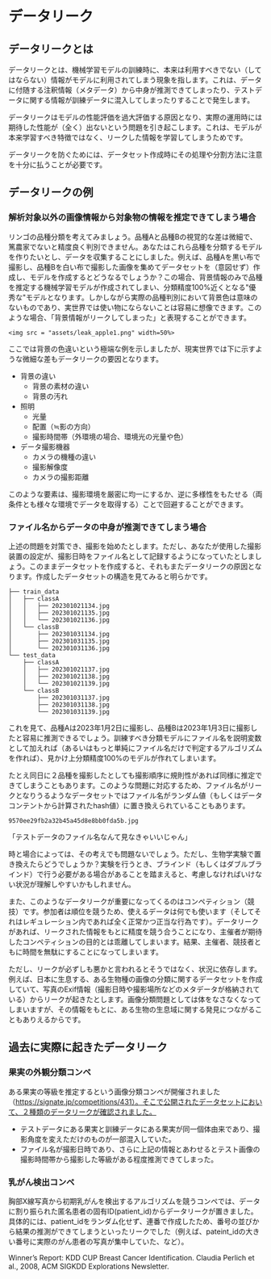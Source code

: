 # データリーク

## データリークとは

データリークとは、機械学習モデルの訓練時に、本来は利用すべきでない（してはならない）情報がモデルに利用されてしまう現象を指します。これは、データに付随する注釈情報（メタデータ）から中身が推測できてしまったり、テストデータに関する情報が訓練データに混入してしまったりすることで発生します。

データリークはモデルの性能評価を過大評価する原因となり、実際の運用時には期待した性能が（全く）出ないという問題を引き起こします。これは、モデルが本来学習すべき特徴ではなく、リークした情報を学習してしまうためです。

データリークを防ぐためには、データセット作成時にその処理や分割方法に注意を十分に払うことが必要です。

## データリークの例

### 解析対象以外の画像情報から対象物の情報を推定できてしまう場合

リンゴの品種分類を考えてみましょう。品種Aと品種Bの視覚的な差は微細で、篤農家でないと精度良く判別できません。あなたはこれら品種を分類するモデルを作りたいとし、データを収集することにしました。例えば、品種Aを黒い布で撮影し、品種Bを白い布で撮影した画像を集めてデータセットを（意図せず）作成し、モデルを作成するとどうなるでしょうか？この場合、背景情報のみで品種を推定する機械学習モデルが作成されてしまい、分類精度100%近くとなる"優秀な"モデルとなります。しかしながら実際の品種判別において背景色は意味のないものであり、実世界では使い物にならないことは容易に想像できます。このような場合、「背景情報がリークしてしまった」と表現することができます。

`<img src = "assets/leak_apple1.png" width=50%>`

ここでは背景の色違いという極端な例を示しましたが、現実世界では下に示すような微細な差もデータリークの要因となります。

- 背景の違い
  - 背景の素材の違い
  - 背景の汚れ
- 照明
  - 光量
  - 配置（≒影の方向）
  - 撮影時間帯（外環境の場合、環境光の光量や色）
- データ撮影機器
  - カメラの機種の違い
  - 撮影解像度
  - カメラの撮影距離

このような要素は、撮影環境を厳密に均一にするか、逆に多様性をもたせる（両条件とも様々な環境でデータを取得する）ことで回避することができます。

### ファイル名からデータの中身が推測できてしまう場合

上述の問題を対策でき、撮影を始めたとします。ただし、あなたが使用した撮影装置の設定が、撮影日時をファイル名として記録するようになっていたとしましょう。このままデータセットを作成すると、それもまたデータリークの原因となります。作成したデータセットの構造を見てみると明らかです。

```shell
├── train_data
│   ├── classA
│   │   ├── 202301021134.jpg
│   │   ├── 202301021135.jpg
│   │   └── 202301021136.jpg
│   └── classB
│       ├── 202301031134.jpg
│       ├── 202301031135.jpg
│       └── 202301031136.jpg
└── test_data
    ├── classA
    │   ├── 202301021137.jpg
    │   ├── 202301021138.jpg
    │   └── 202301021139.jpg
    └── classB
        ├── 202301031137.jpg
        ├── 202301031138.jpg
        └── 202301031139.jpg
```

これを見て、品種Aは2023年1月2日に撮影し、品種Bは2023年1月3日に撮影したと容易に推測できるでしょう。訓練すべき分類モデルにファイル名を説明変数として加えれば（あるいはもっと単純にファイル名だけで判定するアルゴリズムを作れば）、見かけ上分類精度100%のモデルが作れてしまいます。

たとえ同日に２品種を撮影したとしても撮影順序に規則性があれば同様に推定できてしまうこともあります。このような問題に対応するため、ファイル名がリークとなりうるようなデータセットではファイル名がランダム値（もしくはデータコンテントから計算されたhash値）に置き換えられていることもあります。

```shell
9570ee29fb2a32b45a45d8e8bb0fda5b.jpg
```

「テストデータのファイル名なんて見なきゃいいじゃん」

時と場合によっては、その考えでも問題ないでしょう。ただし、生物学実験で置き換えたらどうでしょうか？実験を行うとき、ブラインド（もしくはダブルブラインド）で行う必要がある場合があることを踏まえると、考慮しなければいけない状況が理解しやすいかもしれません。

また、このようなデータリークが重要になってくるのはコンペティション（競技）です。参加者は順位を競うため、使えるデータは何でも使います（そしてそれはレギュレーション内であれば全く正常かつ正当な行為です）。データリークがあれば、リークされた情報をもとに精度を競う合うことになり、主催者が期待したコンペティションの目的とは乖離してしまいます。結果、主催者、競技者ともに時間を無駄にすることになってしまいます。

ただし、リークが必ずしも悪かと言われるとそうではなく、状況に依存します。
例えば、日本に生息する、ある生物種の画像の分類に関するデータセットを作成していて、写真のExif情報（撮影日時や撮影場所などのメタデータが格納されている）からリークが起きたとします。画像分類問題としては体をなさなくなってしまいますが、その情報をもとに、ある生物の生息域に関する発見につながることもありえるからです。

## 過去に実際に起きたデータリーク

### 果実の外観分類コンペ

ある果実の等級を推定するという画像分類コンペが開催されました　（https://signate.jp/competitions/431）。そこで公開されたデータセットにおいて、２種類のデータリークが確認されました。

- テストデータにある果実と訓練データにある果実が同一個体由来であり、撮影角度を変えただけのものが一部混入していた。
- ファイル名が撮影日時であり、さらに上記の情報とあわせるとテスト画像の撮影時間帯から撮影した等級がある程度推測できてしまった。

### 乳がん検出コンペ

胸部X線写真から初期乳がんを検出するアルゴリズムを競うコンペでは、データに割り振られた匿名患者の固有ID(patient_id)からデータリークが置きました。具体的には、patient_idをランダム化せず、連番で作成したため、番号の並びから結果の推測ができてしまうといったリークでした（例えば、pateint_idの大きい番号に実際のがん患者の写真が集中していた、など）。

Winner’s Report: KDD CUP Breast Cancer Identification. Claudia Perlich et al., 2008, ACM SIGKDD Explorations Newsletter.

